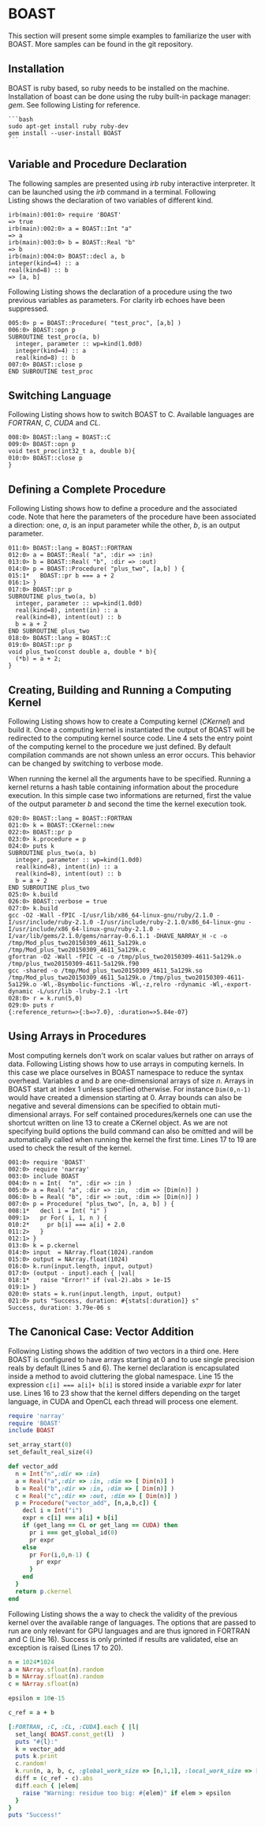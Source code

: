 BOAST
=====

This section will present some simple examples to familiarize the user
with BOAST. More samples can be found in the git repository.

Installation
------------

BOAST is ruby based, so ruby needs to be installed on the machine.
Installation of boast can be done using the ruby built-in package
manager: *gem*. See following Listing for reference.

    ```bash
    sudo apt-get install ruby ruby-dev
    gem install --user-install BOAST
    ```

Variable and Procedure Declaration
----------------------------------

The following samples are presented using *irb* ruby interactive interpreter.
It can be launched using the *irb* command in a terminal.  Following
Listing shows the declaration of two variables of different kind.

    irb(main):001:0> require 'BOAST'
    => true
    irb(main):002:0> a = BOAST::Int "a"
    => a
    irb(main):003:0> b = BOAST::Real "b"
    => b
    irb(main):004:0> BOAST::decl a, b
    integer(kind=4) :: a
    real(kind=8) :: b
    => [a, b]

Following Listing shows the declaration of a procedure using the two previous
variables as parameters. For clarity irb echoes have been suppressed.

    005:0> p = BOAST::Procedure( "test_proc", [a,b] )
    006:0> BOAST::opn p
    SUBROUTINE test_proc(a, b)
      integer, parameter :: wp=kind(1.0d0)
      integer(kind=4) :: a
      real(kind=8) :: b
    007:0> BOAST::close p
    END SUBROUTINE test_proc

Switching Language
------------------

Following Listing shows how to switch BOAST to C.  Available languages are
*FORTRAN*, *C*, *CUDA* and *CL*.

    008:0> BOAST::lang = BOAST::C
    009:0> BOAST::opn p
    void test_proc(int32_t a, double b){
    010:0> BOAST::close p
    }

Defining a Complete Procedure
-----------------------------

Following Listing shows how to define a procedure and the associated code. Note
that here the parameters of the procedure have been associated a direction:
one, *a*, is an input parameter while the other, *b*, is an output parameter.

    011:0> BOAST::lang = BOAST::FORTRAN
    012:0> a = BOAST::Real( "a", :dir => :in)
    013:0> b = BOAST::Real( "b", :dir => :out)
    014:0> p = BOAST::Procedure( "plus_two", [a,b] ) {
    015:1*   BOAST::pr b === a + 2
    016:1> }
    017:0> BOAST::pr p
    SUBROUTINE plus_two(a, b)
      integer, parameter :: wp=kind(1.0d0)
      real(kind=8), intent(in) :: a
      real(kind=8), intent(out) :: b
      b = a + 2
    END SUBROUTINE plus_two
    018:0> BOAST::lang = BOAST::C
    019:0> BOAST::pr p
    void plus_two(const double a, double * b){
      (*b) = a + 2;
    }

Creating, Building and Running a Computing Kernel
-------------------------------------------------

Following Listing shows how to create a Computing kernel (*CKernel*) and build
it. Once a computing kernel is instantiated the output of BOAST will be
redirected to the computing kernel source code.  Line 4 sets the entry point of
the computing kernel to the procedure we just defined. By default compilation
commands are not shown unless an error occurs. This behavior can be changed by
switching to verbose mode.

When running the kernel all the arguments have to be specified. Running
a kernel returns a hash table containing information about the procedure
execution. In this simple case two informations are returned, first the
value of the output parameter *b* and second the time the kernel
execution took.

    020:0> BOAST::lang = BOAST::FORTRAN
    021:0> k = BOAST::CKernel::new
    022:0> BOAST::pr p
    023:0> k.procedure = p
    024:0> puts k
    SUBROUTINE plus_two(a, b)
      integer, parameter :: wp=kind(1.0d0)
      real(kind=8), intent(in) :: a
      real(kind=8), intent(out) :: b
      b = a + 2
    END SUBROUTINE plus_two
    025:0> k.build
    026:0> BOAST::verbose = true
    027:0> k.build
    gcc -O2 -Wall -fPIC -I/usr/lib/x86_64-linux-gnu/ruby/2.1.0 -I/usr/include/ruby-2.1.0 -I/usr/include/ruby-2.1.0/x86_64-linux-gnu -I/usr/include/x86_64-linux-gnu/ruby-2.1.0 -I/var/lib/gems/2.1.0/gems/narray-0.6.1.1 -DHAVE_NARRAY_H -c -o /tmp/Mod_plus_two20150309_4611_5a129k.o /tmp/Mod_plus_two20150309_4611_5a129k.c
    gfortran -O2 -Wall -fPIC -c -o /tmp/plus_two20150309-4611-5a129k.o /tmp/plus_two20150309-4611-5a129k.f90
    gcc -shared -o /tmp/Mod_plus_two20150309_4611_5a129k.so /tmp/Mod_plus_two20150309_4611_5a129k.o /tmp/plus_two20150309-4611-5a129k.o -Wl,-Bsymbolic-functions -Wl,-z,relro -rdynamic -Wl,-export-dynamic -L/usr/lib -lruby-2.1 -lrt
    028:0> r = k.run(5,0)
    029:0> puts r
    {:reference_return=>{:b=>7.0}, :duration=>5.84e-07}

Using Arrays in Procedures
--------------------------

Most computing kernels don't work on scalar values but rather on arrays
of data. Following Listing shows how to use arrays in computing
kernels. In this case we place ourselves in BOAST namespace to reduce
the syntax overhead. Variables *a* and *b* are one-dimensional arrays of
size *n*. Arrays in BOAST start at index 1 unless specified otherwise.
For instance `Dim(0,n-1)` would have created a dimension starting at 0.
Array bounds can also be negative and several dimensions can be
specified to obtain muti-dimensional arrays. For self contained
procedures/kernels one can use the shortcut written on line 13 to create
a CKernel object. As we are not specifying build options the build
command can also be omitted and will be automatically called when
running the kernel the first time. Lines 17 to 19 are used to check the
result of the kernel.

    001:0> require 'BOAST'
    002:0> require 'narray'
    003:0> include BOAST
    004:0> n = Int(  "n", :dir => :in )
    005:0> a = Real( "a", :dir => :in,  :dim => [Dim(n)] )
    006:0> b = Real( "b", :dir => :out, :dim => [Dim(n)] )
    007:0> p = Procedure( "plus_two", [n, a, b] ) {
    008:1*   decl i = Int( "i" )
    009:1>   pr For( i, 1, n ) {
    010:2*     pr b[i] === a[i] + 2.0
    011:2>   }
    012:1> }
    013:0> k = p.ckernel
    014:0> input  = NArray.float(1024).random
    015:0> output = NArray.float(1024)
    016:0> k.run(input.length, input, output)
    017:0> (output - input).each { |val|
    018:1*   raise "Error!" if (val-2).abs > 1e-15
    019:1> }
    020:0> stats = k.run(input.length, input, output)
    021:0> puts "Success, duration: #{stats[:duration]} s"
    Success, duration: 3.79e-06 s

The Canonical Case: Vector Addition
-----------------------------------

Following Listing shows the addition of two vectors in a third one. Here BOAST
is configured to have arrays starting at 0 and to use single precision reals by
default (Lines 5 and 6). The kernel declaration is encapsulated inside a method
to avoid cluttering the global namespace. Line 15 the expression `c[i] === a[i]+ b[i]`
is stored inside a variable *expr* for later use. Lines 16 to 23 show
that the kernel differs depending on the target language, in CUDA and OpenCL
each thread will process one element.

```ruby
require 'narray'
require 'BOAST'
include BOAST

set_array_start(0)
set_default_real_size(4)

def vector_add
  n = Int("n",:dir => :in)
  a = Real("a",:dir => :in, :dim => [ Dim(n)] )
  b = Real("b",:dir => :in, :dim => [ Dim(n)] )
  c = Real("c",:dir => :out, :dim => [ Dim(n)] )
  p = Procedure("vector_add", [n,a,b,c]) {
    decl i = Int("i")
    expr = c[i] === a[i] + b[i]
    if (get_lang == CL or get_lang == CUDA) then
      pr i === get_global_id(0)
      pr expr
    else
      pr For(i,0,n-1) {
        pr expr
      }
    end
  }
  return p.ckernel
end
```

Following Listing shows the a way to check the validity of the previous kernel
over the available range of languages. The options that are passed to run are
only relevant for GPU languages and are thus ignored in FORTRAN and C
(Line 16). Success is only printed if results are validated, else an exception
is raised (Lines 17 to 20).

```ruby
n = 1024*1024
a = NArray.sfloat(n).random
b = NArray.sfloat(n).random
c = NArray.sfloat(n)

epsilon = 10e-15

c_ref = a + b

[:FORTRAN, :C, :CL, :CUDA].each { |l|
  set_lang( BOAST.const_get(l)  )
  puts "#{l}:"
  k = vector_add
  puts k.print
  c.random!
  k.run(n, a, b, c, :global_work_size => [n,1,1], :local_work_size => [32,1,1])
  diff = (c_ref - c).abs
  diff.each { |elem|
    raise "Warning: residue too big: #{elem}" if elem > epsilon
  }
}
puts "Success!"
```

